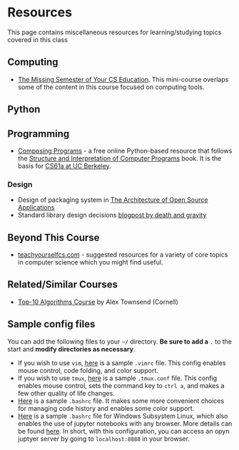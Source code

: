 # Resources

This page contains miscellaneous resources for learning/studying topics
covered in this class

## Computing

* [The Missing Semester of Your CS Education](https://missing.csail.mit.edu/).  This mini-course overlaps some of the content in this course focused on computing tools.

## Python

## Programming

* [Composing Programs](http://composingprograms.com/) - a free online Python-based resource that follows the [Structure and Interpretation of Computer Programs](https://mitpress.mit.edu/sites/default/files/sicp/index.html) book.  It is the basis for [CS61a at UC Berkeley](https://cs61a.org/).

### Design
* Design of packaging system in [The Architecture of Open Source Applications](http://aosabook.org/en/packaging.html)
* Standard library design decisions [blogpost by death and gravity](https://death.andgravity.com/stdlib)

## Beyond This Course

* [teachyourselfcs.com](https://teachyourselfcs.com/) - suggested resources for a variety of core topics in computer science which you might find useful.

## Related/Similar Courses

* [Top-10 Algorithms Course](http://pi.math.cornell.edu/~web6140/) by Alex Townsend (Cornell)

## Sample config files
You can add the following files to your `~/` directory. **Be sure to add a** `.` to the start and **modify directories as necessary**. 
* If you wish to use `vim`, [here](https://uchi-compy23.github.io/files/vimrc) is a sample `.vimrc` file. This config enables mouse control, code folding, and color support.
* If you wish to use `tmux`, [here](https://uchi-compy23.github.io/files/tmux.conf) is a sample `.tmux.conf` file. This config enables mouse control, sets the command key to `ctrl a`, and makes a few other quality of life changes.
* [Here](https://uchi-compy23.github.io/files/bashrc) is a sample `.bashrc` file. It makes some more convenient choices for managing code history and enables some color support.
* [Here](https://uchi-compy23.github.io/files/bashrc_wsl) is a sample `.bashrc` file for Windows Subsystem Linux, which also enables the use of jupyter notebooks with any browser. More details can be found [here](https://harshityadav95.medium.com/jupyter-notebook-in-windows-subsystem-for-linux-wsl-8b46fdf0a536). In short, with this configuration, you can access an opyn juptyer server by going to `localhost:8888` in your browser.
